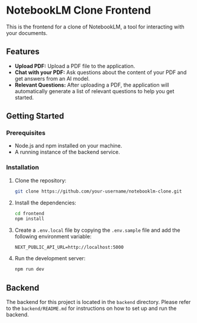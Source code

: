 # NotebookLM Clone Frontend

This is the frontend for a clone of NotebookLM, a tool for interacting with your documents.

## Features

*   **Upload PDF:** Upload a PDF file to the application.
*   **Chat with your PDF:** Ask questions about the content of your PDF and get answers from an AI model.
*   **Relevant Questions:** After uploading a PDF, the application will automatically generate a list of relevant questions to help you get started.

## Getting Started

### Prerequisites

*   Node.js and npm installed on your machine.
*   A running instance of the backend service.

### Installation

1.  Clone the repository:
    ```bash
    git clone https://github.com/your-username/notebooklm-clone.git
    ```
2.  Install the dependencies:
    ```bash
    cd frontend
    npm install
    ```
3.  Create a `.env.local` file by copying the `.env.sample` file and add the following environment variable:
    ```
    NEXT_PUBLIC_API_URL=http://localhost:5000
    ```
4.  Run the development server:
    ```bash
    npm run dev
    ```

## Backend

The backend for this project is located in the `backend` directory. Please refer to the `backend/README.md` for instructions on how to set up and run the backend.
